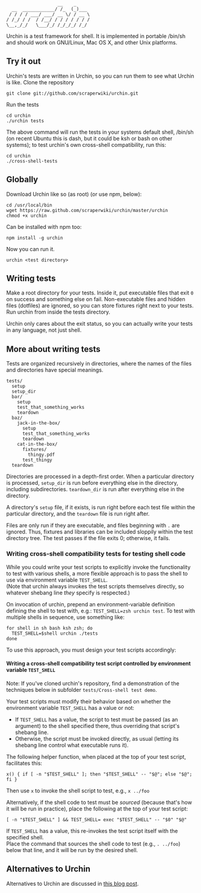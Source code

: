                        __    _     
      __  ____________/ /_  (_)___ 
     / / / / ___/ ___/ __ \/ / __ \
    / /_/ / /  / /__/ / / / / / / /
    \__,_/_/   \___/_/ /_/_/_/ /_/ 

Urchin is a test framework for shell. It is implemented in
portable /bin/sh and should work on GNU/Linux, Mac OS X, and
other Unix platforms.

## Try it out
Urchin's tests are written in Urchin, so you can run them to see what Urchin
is like. Clone the repository

    git clone git://github.com/scraperwiki/urchin.git

Run the tests

    cd urchin
    ./urchin tests

The above command will run the tests in your systems default
shell, /bin/sh (on recent Ubuntu this is dash, but it could be
ksh or bash on other systems); to test urchin's own cross-shell compatibility,
run this:

    cd urchin
    ./cross-shell-tests

## Globally
Download Urchin like so (as root) (or use npm, below):

    cd /usr/local/bin
    wget https://raw.github.com/scraperwiki/urchin/master/urchin
    chmod +x urchin

Can be installed with npm too:

    npm install -g urchin

Now you can run it.

    urchin <test directory>

## Writing tests
Make a root directory for your tests. Inside it, put executable files that
exit `0` on success and something else on fail. Non-executable files and hidden
files (dotfiles) are ignored, so you can store fixtures right next to your
tests. Run urchin from inside the tests directory.

Urchin only cares about the exit status, so you can actually write your tests
in any language, not just shell.

## More about writing tests
Tests are organized recursively in directories, where the names of the files
and directories have special meanings.

    tests/
      setup
      setup_dir
      bar/
        setup
        test_that_something_works
        teardown
      baz/
        jack-in-the-box/
          setup
          test_that_something_works
          teardown
        cat-in-the-box/
          fixtures/
            thingy.pdf
          test_thingy
      teardown

Directories are processed in a depth-first order. When a particular directory
is processed, `setup_dir` is run before everything else in the directory, including
subdirectories. `teardown_dir` is run after everything else in the directory.

A directory's `setup` file, if it exists, is run right before each test file
within the particular directory, and the `teardown` file is run right after.

Files are only run if they are executable, and files beginning with `.` are
ignored. Thus, fixtures and libraries can be included sloppily within the test
directory tree. The test passes if the file exits 0; otherwise, it fails.

### Writing cross-shell compatibility tests for testing shell code

While you could write your test scripts to explicitly invoke the functionality
to test with various shells, a more flexible approach is to pass the shell
to use via environment variable `TEST_SHELL`.  
(Note that urchin always invokes the test scripts themselves directly, so whatever shebang line
_they_ specify is respected.)

On invocation of urchin, prepend an environment-variable definition
defining the shell to test with, e.g.: `TEST_SHELL=zsh urchin test`.
To test with multiple shells in sequence, use something like:

    for shell in sh bash ksh zsh; do
      TEST_SHELL=$shell urchin ./tests
    done

To use this approach, you must design your test scripts accordingly:

#### Writing a cross-shell compatibility test script controlled by environment variable `TEST_SHELL`

Note: If you've cloned urchin's repository, find a demonstration of the techniques below in subfolder `tests/Cross-shell test demo`.

Your test scripts must modify their behavior based on whether the environment variable
`TEST_SHELL` has a value or not:

- If `TEST_SHELL` has a value, the script to test must be passed (as an argument) to the shell specified there, thus overriding that script's shebang line.
- Otherwise, the script must be invoked directly, as usual (letting its shebang line control what executable runs it).

The following helper function, when placed at the top of your test script, facilitates this:

    x() { if [ -n "$TEST_SHELL" ]; then "$TEST_SHELL" -- "$@"; else "$@"; fi }

Then use `x` to invoke the shell script to test, e.g., `x ../foo`

Alternatively, if the shell code to test must be _sourced_ (because that's how it will be run in practice), place the following
at the top of your test script:

    [ -n "$TEST_SHELL" ] && TEST_SHELL= exec "$TEST_SHELL" -- "$0" "$@"

If `TEST_SHELL` has a value, this re-invokes the test script itself with the specified shell.  
Place the command that sources the shell code to test (e.g., `. ../foo`) below that line, and it will be run by the desired shell.

## Alternatives to Urchin
Alternatives to Urchin are discussed in
[this blog post](https://blog.scraperwiki.com/2012/12/how-to-test-shell-scripts/).
